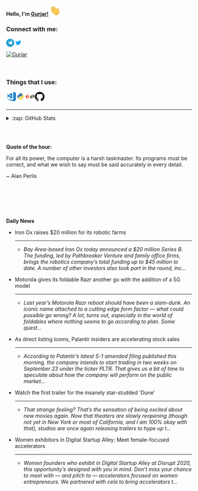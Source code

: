 #### Hello, I'm [Gurjar!](https://GurjarKing.github.io) <img src="https://raw.githubusercontent.com/ABSphreak/ABSphreak/master/gifs/Hi.gif" width="30px"></h2>


### Connect with me:

[<img align="left" alt="Gurjar | Telegram" width="22px" src="https://raw.githubusercontent.com/github/explore/80688e429a7d4ef2fca1e82350fe8e3517d3494d/topics/telegram/telegram.png" />][Telegram]
[<img align="left" alt="Gurjar | Twitter" width="22px" src="https://raw.githubusercontent.com/github/explore/80688e429a7d4ef2fca1e82350fe8e3517d3494d/topics/twitter/twitter.png" />][Twitter]
<br >
<br >
<a href="https://github.com/GurjarKing"><img src="https://komarev.com/ghpvc/?username=GurjarKing" alt="Gurjar" /></a> <br />
<br />
<br />
<!-- <br >

![](https://visitor-badge.glitch.me/badge?page_id=GurjarKing)

<br /> -->

### Things that I use:

[<img align="left" alt="Visual Studio Code" width="26px" src="https://raw.githubusercontent.com/github/explore/80688e429a7d4ef2fca1e82350fe8e3517d3494d/topics/visual-studio-code/visual-studio-code.png" />][VSCode]
[<img align="left" alt="Python" width="26px" src="https://raw.githubusercontent.com/github/explore/80688e429a7d4ef2fca1e82350fe8e3517d3494d/topics/python/python.png" />][Python]
[<img align="left" alt="Git" width="26px" src="https://raw.githubusercontent.com/github/explore/80688e429a7d4ef2fca1e82350fe8e3517d3494d/topics/git/git.png" />][Git]
[<img align="left" alt="GitHub" width="26px" src="https://raw.githubusercontent.com/github/explore/78df643247d429f6cc873026c0622819ad797942/topics/github/github.png" />][Github]

<br />
<br />

---
<details>
  <summary>:zap: GitHub Stats</summary>

<img align="left" alt="Gurjar's Github Stats" src="https://github-readme-stats.vercel.app/api?username=GurjarKing&show_icons=true&hide_border=true&count_private=true&include_all_commit=true&theme=algolia" />

</details>

<!-- ### 🔔 My latest tweet
<a href="https://twitter.com/Gurjar_King43" target="_blank">
	<img src="https://github.com/GurjarKing/GurjarKing/raw/master/tweet.png" width="70%" align="center" alt="Click to view on Twitter" title="My latest tweet, as an image"/>
</a> -->
<br>

<pre>

</pre>

**Quote of the hour:**

For all its power, the computer is a harsh taskmaster. Its programs must be correct, and what we wish to say must be said accurately in every detail.

~ Alan Perlis
<pre>

</pre>
<br>
<pre>


</pre>
<strong>Daily News</strong>
  
  - Iron Ox raises $20 million for its robotic farms
     <hr/>
     
      - *Bay Area-based Iron Ox today announced a $20 million Series B. The funding, led by Pathbreaker Venture and family office firms, brings the robotics company’s total funding up to $45 million to date. A number of other investors also took part in the round, inc…*
     
  - Motorola gives its foldable Razr another go with the addition of a 5G model
      <hr/>
      
      - *Last year’s Motorola Razr reboot should have been a slam-dunk. An iconic name attached to a cutting edge form factor — what could possible go wrong? A lot, turns out, especially in the world of foldables where nothing seems to go according to plan. Some quest…*
      
  - As direct listing looms, Palantir insiders are accelerating stock sales
      <hr/>
      
      - *According to Palantir’s latest S-1 amended filing published this morning, the company intends to start trading in two weeks on September 23 under the ticker PLTR. That gives us a bit of time to speculate about how the company will perform on the public market…*
      
  - Watch the first trailer for the insanely star-studded 'Dune'
      <hr/>
      
      - *That strange feeling? That’s the sensation of being excited about new movies again. Now that theaters are slowly reopening (though not yet in New York or most of California, and I am 100% okay with that), studios are once again releasing trailers to hype up t…*
       
  - Women exhibitors in Digital Startup Alley: Meet female-focused accelerators
      <hr/>
       
       - *Women founders who exhibit in Digital Startup Alley at Disrupt 2020, this opportunity’s designed with you in mind. Don’t miss your chance to meet with — and pitch to — accelerators focused on women entrepreneurs. We partnered with cela to bring accelerators t…*
      

<br />

[VSCode]: https://code.visualstudio.com/
[Python]: https://www.python.org/
[Git]: https://git-scm.com/
[Github]: https://github.com/
[Telegram]: https://t.me/Gurjar_King/
[Twitter]: https://twitter.com/Gurjar_King43/

